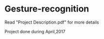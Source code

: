 # Gesture-recognition
Read "Project Description.pdf" for more details

Project done during April,2017
